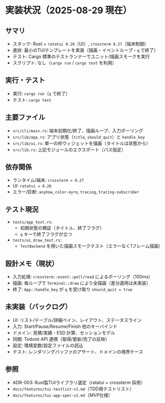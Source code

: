 # 実装状況（2025-08-29 現在）

## サマリ
- スタック: Rust + `ratatui 0.26`（UI）, `crossterm 0.27`（端末制御）
- 進捗: 最小のTUIテンプレートを実装（描画・イベントループ・`q` で終了）
- テスト: Cargo 標準のテストランナーでユニット/描画スモークを実行
- スクリプト: なし（`cargo run` / `cargo test` を利用）

## 実行・テスト
- 実行: `cargo run`（`q` で終了）
- テスト: `cargo test`

## 主要ファイル
- `src/cli/main.rs`: 端末初期化/終了、描画ループ、入力ポーリング
- `src/lib/app.rs`: アプリ状態（`title`, `should_quit`）と `handle_key`
- `src/lib/ui.rs`: 単一の枠ウィジェットを描画（タイトルは状態から）
- `src/lib.rs`: 上記モジュールのエクスポート（パス指定）

## 依存関係
- ランタイム/端末: `crossterm = 0.27`
- UI: `ratatui = 0.26`
- エラー/診断: `anyhow`, `color-eyre`, `tracing`, `tracing-subscriber`

## テスト現況
- `tests/app_test.rs`:
  - 初期状態の検証（タイトル、終了フラグ）
  - `q` キーで終了フラグが立つ
- `tests/ui_draw_test.rs`:
  - `TestBackend` を用いた描画スモークテスト（エラーなく1フレーム描画）

## 設計メモ（現状）
- 入力処理: `crossterm::event::poll/read` によるポーリング（100ms）
- 描画: 毎ループで `Terminal::draw` により全描画（差分適用は未実装）
- 終了: `App::handle_key` が `q` を受け取り `should_quit = true`

## 未実装（バックログ）
- UI: リスト/テーブル/詳細ペイン、レイアウト、ステータスライン
- 入力: Start/Pause/Resume/Finish 他のキーバインド
- ドメイン: 見積/実績・ESD 計算、セッションモデル
- 同期: Todoist API 連携（取得/更新/完了の反映）
- 設定: 環境変数/設定ファイルの読込
- テスト: レンダリングバッファのアサート、ドメインの境界ケース

## 参照
- ADR-003: Rust製TUIライブラリ選定（ratatui + crossterm 採用）
- `docs/features/tui-testlist-v1.md`（TDD用テストリスト）
- `docs/features/tui-app-spec-v1.md`（MVP仕様）

